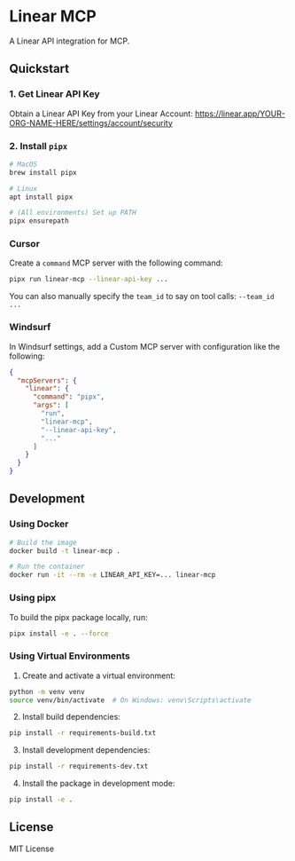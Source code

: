 # Linear MCP

A Linear API integration for MCP.

## Quickstart

### 1. Get Linear API Key

Obtain a Linear API Key from your Linear Account: https://linear.app/YOUR-ORG-NAME-HERE/settings/account/security

### 2. Install `pipx`

```bash
# MacOS
brew install pipx

# Linux
apt install pipx

# (All environments) Set up PATH
pipx ensurepath
```

### Cursor

Create a `command` MCP server with the following command:

```bash
pipx run linear-mcp --linear-api-key ...
```

You can also manually specify the `team_id` to say on tool calls: `--team_id ...` 

### Windsurf

In Windsurf settings, add a Custom MCP server with configuration like the following:

```json
{
  "mcpServers": {
    "linear": {
      "command": "pipx",
      "args": [
        "run",
        "linear-mcp",
        "--linear-api-key",
        "..."
      ]
    }
  }
}
```

## Development

### Using Docker

```bash
# Build the image
docker build -t linear-mcp .

# Run the container
docker run -it --rm -e LINEAR_API_KEY=... linear-mcp
```

### Using pipx

To build the pipx package locally, run:

```bash
pipx install -e . --force
```

### Using Virtual Environments


1. Create and activate a virtual environment:
```bash
python -m venv venv
source venv/bin/activate  # On Windows: venv\Scripts\activate
```

2. Install build dependencies:
```bash
pip install -r requirements-build.txt
```

3. Install development dependencies:
```bash
pip install -r requirements-dev.txt
```

4. Install the package in development mode:
```bash
pip install -e .
```


## License

MIT License
